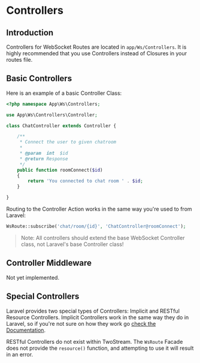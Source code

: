 # Controllers
<!-- [[TOC]] -->

## Introduction

Controllers for WebSocket Routes are located in `app/Ws/Controllers`. It is highly recommended that you use Controllers instead of Closures in your routes file.

## Basic Controllers

Here is an example of a basic Controller Class:

```php
<?php namespace App\Ws\Controllers;

use App\Ws\Controllers\Controller;

class ChatController extends Controller {

    /**
     * Connect the user to given chatroom
     *
     * @param  int  $id
     * @return Response
     */
    public function roomConnect($id)
    {
        return 'You connected to chat room ' . $id;
    }

}
```

Routing to the Controller Action works in the same way you're used to from Laravel:

```php
WsRoute::subscribe('chat/room/{id}', 'ChatController@roomConnect');
```

> Note: All controllers should extend the base WebSocket Controller class, not Laravel's base Controller class!

## Controller Middleware

Not yet implemented.

## Special Controllers

Laravel provides two special types of Controllers: Implicit and RESTful Resource Controllers. Implicit Controllers work in the same way they do in Laravel, so if you're not sure on how they work go [check the Documentation](http://laravel.com/docs/5.0/controllers#implicit-controllers).

RESTful Controllers do not exist within TwoStream. The `WsRoute` Facade does not provide the `resource()` function, and attempting to use it will result in an error.
